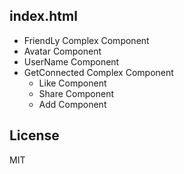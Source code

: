 ## index.html

- FriendLy Complex Component
- Avatar Component
- UserName Component
- GetConnected Complex Component
    - Like Component
    - Share Component
    - Add Component

## License

MIT